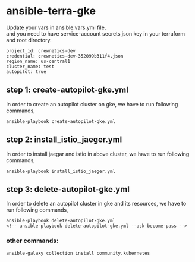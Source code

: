# ansible-terra-gke

Update your vars in ansible.vars.yml file,  
and you need to have service-account secrets json key in your terraform and root directory.
```
project_id: crewnetics-dev
credential: crewnetics-dev-352099b311f4.json
region_name: us-central1
cluster_name: test
autopilot: true
```
## step 1: create-autopilot-gke.yml
In order to create an autopilot cluster on gke, we have to run following commands,  
```
ansible-playbook create-autopilot-gke.yml
```

## step 2: install_istio_jaeger.yml
In order to install jaegar and istio in above cluster, we have to run following commands,  
```
ansible-playbook install_istio_jaeger.yml
```
## step 3: delete-autopilot-gke.yml
In order to delete an autopilot cluster in gke and its resources, we have to run following commands,  
```
ansible-playbook delete-autopilot-gke.yml
<!-- ansible-playbook delete-autopilot-gke.yml --ask-become-pass -->
```

### other commands:
```
ansible-galaxy collection install community.kubernetes
```